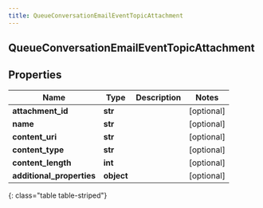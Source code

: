 ```yaml
---
title: QueueConversationEmailEventTopicAttachment
---
```

## QueueConversationEmailEventTopicAttachment

## Properties

|Name | Type | Description | Notes|
|------------ | ------------- | ------------- | -------------|
| **attachment_id** | **str** |  | [optional] |
| **name** | **str** |  | [optional] |
| **content_uri** | **str** |  | [optional] |
| **content_type** | **str** |  | [optional] |
| **content_length** | **int** |  | [optional] |
| **additional_properties** | **object** |  | [optional] |
{: class="table table-striped"}


